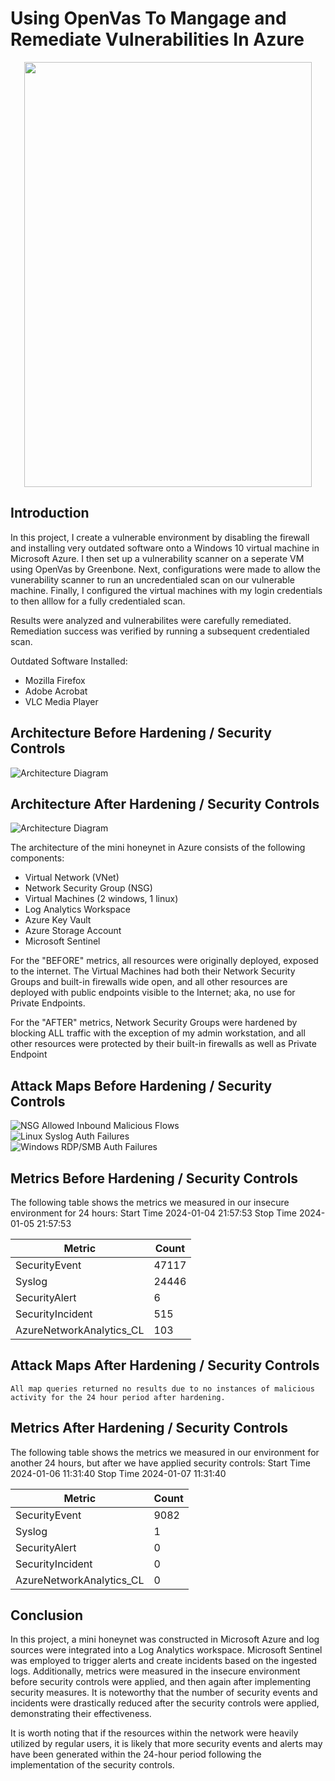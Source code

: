 # Using OpenVas To Mangage and Remediate Vulnerabilities In Azure

<p align="center">
  <img width="460" height="680" src="https://i.imgur.com/myNkVkf.png">
</p>

## Introduction

In this project, I create a vulnerable environment by disabling the firewall and installing very outdated software onto a Windows 10 virtual machine in Microsoft Azure. I then set up a vulnerability scanner on a seperate VM using OpenVas by Greenbone. Next, configurations were made to allow the vunerability scanner to run an uncredentialed scan on our vulnerable machine. Finally, I configured the virtual machines with my login credentials to then alllow for a fully credentialed scan.

Results were analyzed and vulnerabilites were carefully remediated. Remediation success was verified by running a subsequent credentialed scan.

Outdated Software Installed:

- Mozilla Firefox
- Adobe Acrobat
- VLC Media Player

## Architecture Before Hardening / Security Controls
![Architecture Diagram](https://i.imgur.com/yXGrvNQ.png)

## Architecture After Hardening / Security Controls
![Architecture Diagram](https://i.imgur.com/mZ5Yx1k.png)

The architecture of the mini honeynet in Azure consists of the following components:

- Virtual Network (VNet)
- Network Security Group (NSG)
- Virtual Machines (2 windows, 1 linux)
- Log Analytics Workspace
- Azure Key Vault
- Azure Storage Account
- Microsoft Sentinel

For the "BEFORE" metrics, all resources were originally deployed, exposed to the internet. The Virtual Machines had both their Network Security Groups and built-in firewalls wide open, and all other resources are deployed with public endpoints visible to the Internet; aka, no use for Private Endpoints.

For the "AFTER" metrics, Network Security Groups were hardened by blocking ALL traffic with the exception of my admin workstation, and all other resources were protected by their built-in firewalls as well as Private Endpoint

## Attack Maps Before Hardening / Security Controls
![NSG Allowed Inbound Malicious Flows](https://i.imgur.com/DpDSAdI.jpg)<br>
![Linux Syslog Auth Failures](https://i.imgur.com/bwzMFwf.jpg)<br>
![Windows RDP/SMB Auth Failures](https://i.imgur.com/GzhZpat.png)<br>

## Metrics Before Hardening / Security Controls

The following table shows the metrics we measured in our insecure environment for 24 hours:
Start Time 2024-01-04 21:57:53
Stop Time 2024-01-05 21:57:53

| Metric                   | Count
| ------------------------ | -----
| SecurityEvent            | 47117
| Syslog                   | 24446
| SecurityAlert            | 6
| SecurityIncident         | 515
| AzureNetworkAnalytics_CL | 103

## Attack Maps After Hardening / Security Controls

```All map queries returned no results due to no instances of malicious activity for the 24 hour period after hardening.```

## Metrics After Hardening / Security Controls

The following table shows the metrics we measured in our environment for another 24 hours, but after we have applied security controls:
Start Time 2024-01-06 11:31:40
Stop Time	2024-01-07 11:31:40

| Metric                   | Count
| ------------------------ | -----
| SecurityEvent            | 9082
| Syslog                   | 1
| SecurityAlert            | 0
| SecurityIncident         | 0
| AzureNetworkAnalytics_CL | 0

## Conclusion

In this project, a mini honeynet was constructed in Microsoft Azure and log sources were integrated into a Log Analytics workspace. Microsoft Sentinel was employed to trigger alerts and create incidents based on the ingested logs. Additionally, metrics were measured in the insecure environment before security controls were applied, and then again after implementing security measures. It is noteworthy that the number of security events and incidents were drastically reduced after the security controls were applied, demonstrating their effectiveness.

It is worth noting that if the resources within the network were heavily utilized by regular users, it is likely that more security events and alerts may have been generated within the 24-hour period following the implementation of the security controls.

